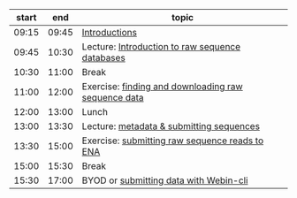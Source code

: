 
| start 	| end   	| topic                                               	|
|-------	|-------	|-----------------------------------------------------	|
| 09:15 	| 09:45 	| [Introductions](introduction.md)                                       	|
| 09:45 	| 10:30 	| Lecture: [Introduction to raw sequence databases](introduction.md)     	|
| 10:30 	| 11:00 	| Break                                               	|
| 11:00 	| 12:00 	| Exercise: [finding and downloading raw sequence data](finding_downloading.md) 	|
| 12:00 	| 13:00 	| Lunch                                               	|
| 13:00 	| 13:30 	| Lecture: [metadata & submitting sequences](submitting.md)            	|
| 13:30 	| 15:00 	| Exercise: [submitting raw sequence reads to ENA](submitting.md)      	|
| 15:00 	| 15:30 	| Break                                               	|
| 15:30 	| 17:00 	| BYOD or [submitting data with Webin-cli](webin_cli.md)              	|
